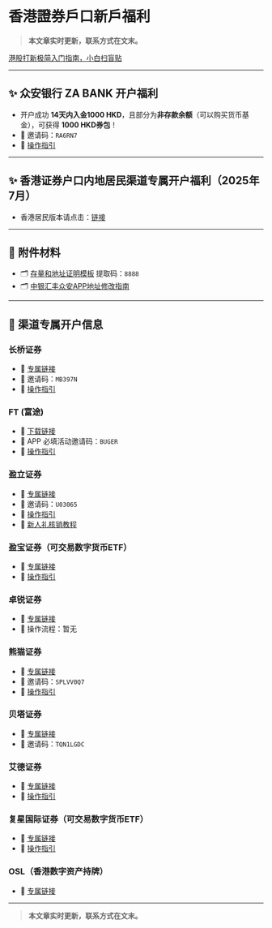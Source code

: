 # 香港證券戶口新戶福利
> **本文章实时更新，联系方式在文末。**

[港股打新极简入门指南，小白扫盲贴](https://mp.weixin.qq.com/s/GT5Dz8UdHgcDcmx8_JDu8Q)

---

## ✨ 众安银行 ZA BANK 开户福利
*   开户成功 **14天内入金1000 HKD**，且部分为**非存款余额**（可以购买货币基金），可获得 **1000 HKD券包**！
*   🔑 邀请码：`RA6RN7`
*   📝 [操作指引](操作流程)

---

## ✨ 香港证券户口内地居民渠道专属开户福利（2025年7月）
*   香港居民版本请点击：[链接](链接)

---

## 📎 附件材料
*   🗂️ [存量和地址证明模板](百度网盘下载) 提取码：`8888`
*   🗂️ [中银汇丰众安APP地址修改指南](链接)

---

## 📮 渠道专属开户信息

### 长桥证券
*   🔗 [专属链接](https://sourl.cn/TXA8m6)
*   🔑 邀请码：`MB397N`
*   📝 [操作指引](指引)

### FT (富途)
*   🔗 [下载链接](https://www.futunn.com/)
*   🔑 APP 必填活动邀请码：`BUGER`
*   📝 [操作指引](指引)

### 盈立证券
*   🔗 [专属链接](https://sourl.cn/SSWgKb)
*   🔑 邀请码：`U03065`
*   📝 [操作指引](指引)
*   📝 [新人礼核销教程](指引)

### 盈宝证券（可交易数字货币ETF）
*   🔗 [专属链接](https://www.winbulls.com/s/index.html?key=NfAjiq)
*   📝 [操作指引](指引)

### 卓锐证券
*   🔗 [专属链接](https://sourl.cn/92NUyg)
*   📝 操作流程：暂无

### 熊猫证券
*   🔗 [专属链接](https://sourl.cn/WTBwaK)
*   🔑 邀请码：`SPLVV0Q7`
*   📝 [操作指引](指引)

### 贝塔证券
*   🔗 [专属链接](https://betaints.app.wbrks.com/ac/oa?invite-code=TQN1LGDC)
*   🔑 邀请码：`TQN1LGDC`

### 艾德证券
*   🔗 [专属链接](https://sourl.cn/p4C2vD)
*   📝 [操作指引](指引)

### 复星国际证券（可交易数字货币ETF）
*   🔗 [专属链接](https://sourl.cn/pXibPx)
*   📝 [操作指引](指引)

### OSL（香港数字资产持牌）
*   🔗 [专属链接](https://sourl.cn/gCGGVd)

---

> **本文章实时更新，联系方式在文末。**
